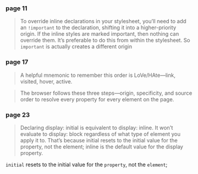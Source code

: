 ### page 11

> To override inline declarations in your stylesheet, you’ll need to add an `!important` to the declaration, shifting it into a higher-priority origin. If the inline styles are marked important, then nothing can override them. It’s preferable to do this from within the stylesheet.
> So `important` is actually creates a different origin

### page 17

> A helpful mnemonic to remember this order is LoVe/HAte—link, visited, hover, active.

> The browser follows these three steps—origin, specificity, and source order to resolve every property for every element on the page.

### page 23

> Declaring display: initial is equivalent to display: inline. It won’t evaluate to display: block regardless of what type of element you apply it to. That’s because initial resets to the initial value for the property, not the element; inline is the default value for the display property.

`initial` resets to the initial value for the `property`, not the `element`;
